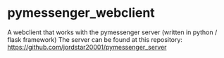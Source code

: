 # pymessenger_webclient
A webclient that works with the pymessenger server (written in python / flask framework)
The server can be found at this repository: https://github.com/jordstar20001/pymessenger_server

